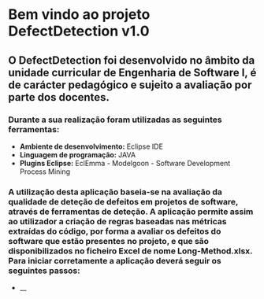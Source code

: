 # Bem vindo ao projeto DefectDetection v1.0

## O DefectDetection foi desenvolvido no âmbito da unidade curricular de Engenharia de Software I, é de carácter pedagógico e sujeito a avaliação por parte dos docentes. 

### Durante a sua realização foram utilizadas as seguintes ferramentas:
* __Ambiente de desenvolvimento:__ Eclipse IDE 
* __Linguagem de programação:__ JAVA
* __Plugins Eclipse:__ EclEmma - Modelgoon - Software Development Process Mining


### A utilização desta aplicação baseia-se na avaliação da qualidade de deteção de defeitos em projetos de software, através de ferramentas de deteção. A aplicação permite assim ao utilizador a criação de regras baseadas nas métricas extraídas do código, por forma a avaliar os defeitos do software que estão presentes no projeto, e que são disponibilizados no ficheiro Excel de nome Long-Method.xlsx. Para iniciar corretamente a aplicação deverá seguir os seguintes passos:
* __
